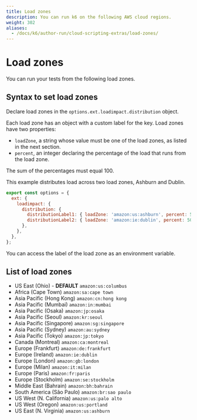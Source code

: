```yaml
---
title: Load zones
description: You can run k6 on the following AWS cloud regions.
weight: 302
aliases:
  - /docs/k6/author-run/cloud-scripting-extras/load-zones/
---
```


# Load zones

You can run your tests from the following load zones.

## Syntax to set load zones

Declare load zones in the `options.ext.loadimpact.distribution` object.

Each load zone has an object with a custom label for the key.
Load zones have two properties:
- `loadZone`, a string whose value must be one of the load zones, as listed in the next section.
- `percent`, an integer declaring the percentage of the load that runs from the load zone.

The sum of the percentages must equal 100.

This example distributes load across two load zones, Ashburn and Dublin.

```javascript
export const options = {
  ext: {
    loadimpact: {
      distribution: {
        distributionLabel1: { loadZone: 'amazon:us:ashburn', percent: 50 },
        distributionLabel2: { loadZone: 'amazon:ie:dublin', percent: 50 },
      },
    },
  },
};
```

You can access the label of the load zone as an environment variable.

## List of load zones

- US East (Ohio) - **DEFAULT** `amazon:us:columbus`
- Africa (Cape Town) `amazon:sa:cape town`
- Asia Pacific (Hong Kong) `amazon:cn:hong kong`
- Asia Pacific (Mumbai) `amazon:in:mumbai`
- Asia Pacific (Osaka) `amazon:jp:osaka`
- Asia Pacific (Seoul) `amazon:kr:seoul`
- Asia Pacific (Singapore) `amazon:sg:singapore`
- Asia Pacific (Sydney) `amazon:au:sydney`
- Asia Pacific (Tokyo) `amazon:jp:tokyo`
- Canada (Montreal) `amazon:ca:montreal`
- Europe (Frankfurt) `amazon:de:frankfurt`
- Europe (Ireland)  `amazon:ie:dublin`
- Europe (London) `amazon:gb:london`
- Europe (Milan) `amazon:it:milan`
- Europe (Paris)  `amazon:fr:paris`
- Europe (Stockholm) `amazon:se:stockholm`
- Middle East (Bahrain) `amazon:bh:bahrain`
- South America (São Paulo) `amazon:br:sao paulo`
- US West (N. California) `amazon:us:palo alto`
- US West (Oregon) `amazon:us:portland`
- US East (N. Virginia) `amazon:us:ashburn`
